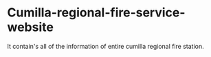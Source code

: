 # Cumilla-regional-fire-service-website
It contain's all of the information of entire cumilla regional fire station.
